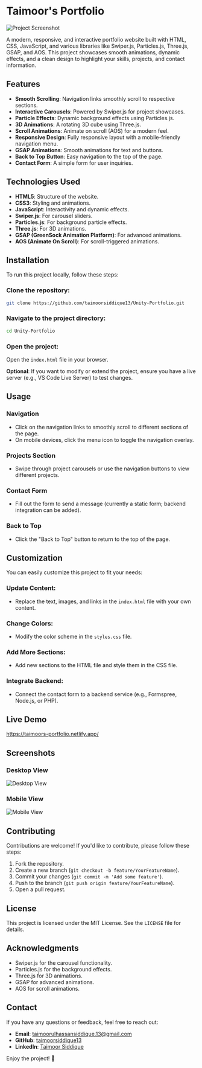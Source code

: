 # Taimoor's Portfolio

![Project Screenshot](assets/Desktop_SS.png) <!-- Add a screenshot if available -->

A modern, responsive, and interactive portfolio website built with HTML, CSS, JavaScript, and various libraries like Swiper.js, Particles.js, Three.js, GSAP, and AOS. This project showcases smooth animations, dynamic effects, and a clean design to highlight your skills, projects, and contact information.

## Features

- **Smooth Scrolling**: Navigation links smoothly scroll to respective sections.
- **Interactive Carousels**: Powered by Swiper.js for project showcases.
- **Particle Effects**: Dynamic background effects using Particles.js.
- **3D Animations**: A rotating 3D cube using Three.js.
- **Scroll Animations**: Animate on scroll (AOS) for a modern feel.
- **Responsive Design**: Fully responsive layout with a mobile-friendly navigation menu.
- **GSAP Animations**: Smooth animations for text and buttons.
- **Back to Top Button**: Easy navigation to the top of the page.
- **Contact Form**: A simple form for user inquiries.

## Technologies Used

- **HTML5**: Structure of the website.
- **CSS3**: Styling and animations.
- **JavaScript**: Interactivity and dynamic effects.
- **Swiper.js**: For carousel sliders.
- **Particles.js**: For background particle effects.
- **Three.js**: For 3D animations.
- **GSAP (GreenSock Animation Platform)**: For advanced animations.
- **AOS (Animate On Scroll)**: For scroll-triggered animations.

## Installation

To run this project locally, follow these steps:

### Clone the repository:
```bash
git clone https://github.com/taimoorsiddique13/Unity-Portfolio.git
```

### Navigate to the project directory:
```bash
cd Unity-Portfolio
```

### Open the project:
Open the `index.html` file in your browser.

**Optional**: If you want to modify or extend the project, ensure you have a live server (e.g., VS Code Live Server) to test changes.

## Usage

### Navigation
- Click on the navigation links to smoothly scroll to different sections of the page.
- On mobile devices, click the menu icon to toggle the navigation overlay.

### Projects Section
- Swipe through project carousels or use the navigation buttons to view different projects.

### Contact Form
- Fill out the form to send a message (currently a static form; backend integration can be added).

### Back to Top
- Click the "Back to Top" button to return to the top of the page.

## Customization

You can easily customize this project to fit your needs:

### Update Content:
- Replace the text, images, and links in the `index.html` file with your own content.

### Change Colors:
- Modify the color scheme in the `styles.css` file.

### Add More Sections:
- Add new sections to the HTML file and style them in the CSS file.

### Integrate Backend:
- Connect the contact form to a backend service (e.g., Formspree, Node.js, or PHP).

## Live Demo
https://taimoors-portfolio.netlify.app/

## Screenshots

### Desktop View
![Desktop View](assets/Desktop_SS.png) <!-- Add a screenshot -->

### Mobile View
![Mobile View](assets/Mobile_SS.png) <!-- Add a screenshot -->

## Contributing

Contributions are welcome! If you'd like to contribute, please follow these steps:

1. Fork the repository.
2. Create a new branch (`git checkout -b feature/YourFeatureName`).
3. Commit your changes (`git commit -m 'Add some feature'`).
4. Push to the branch (`git push origin feature/YourFeatureName`).
5. Open a pull request.

## License

This project is licensed under the MIT License. See the `LICENSE` file for details.

## Acknowledgments

- Swiper.js for the carousel functionality.
- Particles.js for the background effects.
- Three.js for 3D animations.
- GSAP for advanced animations.
- AOS for scroll animations.

## Contact

If you have any questions or feedback, feel free to reach out:

- **Email**: taimoorulhassansiddique.13@gmail.com
- **GitHub**: [taimoorsiddique13](https://github.com/taimoorsiddique13)
- **LinkedIn**: [Taimoor Siddique](www.linkedin.com/in/taimoor-siddique)

Enjoy the project! 🚀

